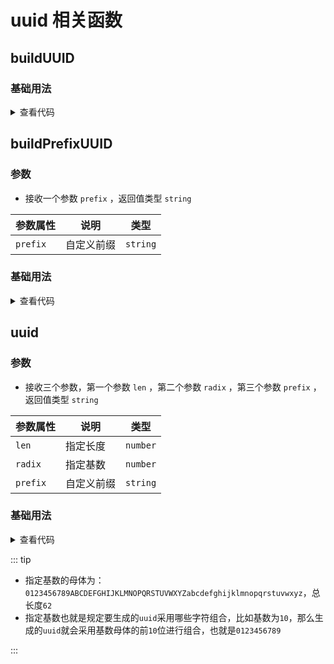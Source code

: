 <script setup>
import buildUUID from './buildUUID.vue'
import buildPrefixUUID from './buildPrefixUUID.vue'
import uuid from './uuid.vue'
</script>

# uuid 相关函数

<ClientOnly>
  <description-popover :num="3" :tagNameList="['浏览器','Node']" />
</ClientOnly>

## buildUUID

<ClientOnly>
  <description :isShowIcon="false" description="生成32位uuid" /> 
</ClientOnly>

### 基础用法

<ClientOnly>
  <buildUUID />
</ClientOnly>
<details>

<summary>查看代码</summary>

<<< @/utils/uuid/buildUUID.vue

</details>

## buildPrefixUUID

<ClientOnly>
  <description :isShowIcon="false" description="生成自定义前缀的uuid" /> 
</ClientOnly>

### 参数

- 接收一个参数 `prefix` ，返回值类型 `string`

| **参数属性** | **说明**   | **类型** |
| ------------ | ---------- | -------- |
| `prefix`     | 自定义前缀 | `string` |

### 基础用法

<ClientOnly>
  <buildPrefixUUID />
</ClientOnly>
<details>

<summary>查看代码</summary>

<<< @/utils/uuid/buildPrefixUUID.vue

</details>

## uuid

<ClientOnly>
  <description :isShowIcon="false" description="生成指定长度和基数的uuid" /> 
</ClientOnly>

### 参数

- 接收三个参数，第一个参数 `len` ，第二个参数 `radix` ，第三个参数 `prefix` ，返回值类型 `string`

| **参数属性** | **说明**   | **类型** |
| ------------ | ---------- | -------- |
| `len`        | 指定长度   | `number` |
| `radix`      | 指定基数   | `number` |
| `prefix`     | 自定义前缀 | `string` |

### 基础用法

<ClientOnly>
  <uuid />
</ClientOnly>
<details>

<summary>查看代码</summary>

<<< @/utils/uuid/uuid.vue

</details>

::: tip

- 指定基数的母体为：`0123456789ABCDEFGHIJKLMNOPQRSTUVWXYZabcdefghijklmnopqrstuvwxyz`，总长度`62`
- 指定基数也就是规定要生成的`uuid`采用哪些字符组合，比如基数为`10`，那么生成的`uuid`就会采用基数母体的前`10`位进行组合，也就是`0123456789`

:::
